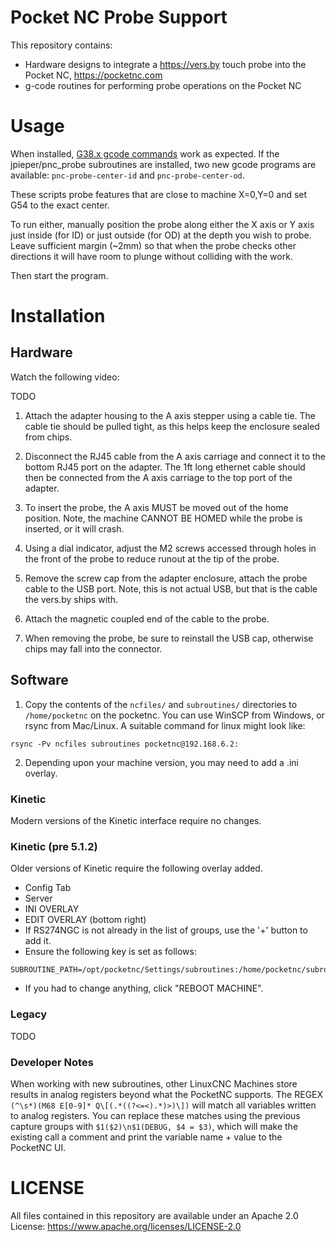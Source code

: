 # Pocket NC Probe Support #

This repository contains:

* Hardware designs to integrate a https://vers.by touch probe into the Pocket NC, https://pocketnc.com
* g-code routines for performing probe operations on the Pocket NC

# Usage #

When installed, [G38.x gcode commands](https://linuxcnc.org/docs/2.6/html/gcode/gcode.html#sec:G38-probe) work as expected.  If the jpieper/pnc_probe subroutines are installed, two new gcode programs are available: `pnc-probe-center-id` and `pnc-probe-center-od`.

These scripts probe features that are close to machine X=0,Y=0 and set G54 to the exact center.

To run either, manually position the probe along either the X axis or Y axis just inside (for ID) or just outside (for OD) at the depth you wish to probe.  Leave sufficient margin (~2mm) so that when the probe checks other directions it will have room to plunge without colliding with the work.

Then start the program.

# Installation #

## Hardware ##

Watch the following video:

TODO

1. Attach the adapter housing to the A axis stepper using a cable tie.  The cable tie should be pulled tight, as this helps keep the enclosure sealed from chips.

2. Disconnect the RJ45 cable from the A axis carriage and connect it to the bottom RJ45 port on the adapter.  The 1ft long ethernet cable should then be connected from the A axis carriage to the top port of the adapter.

3. To insert the probe, the A axis MUST be moved out of the home position.  Note, the machine CANNOT BE HOMED while the probe is inserted, or it will crash.

4. Using a dial indicator, adjust the M2 screws accessed through holes in the front of the probe to reduce runout at the tip of the probe.

5. Remove the screw cap from the adapter enclosure, attach the probe cable to the USB port.  Note, this is not actual USB, but that is the cable the vers.by ships with.

6. Attach the magnetic coupled end of the cable to the probe.

7. When removing the probe, be sure to reinstall the USB cap, otherwise chips may fall into the connector.

## Software ##

1. Copy the contents of the `ncfiles/` and `subroutines/` directories to `/home/pocketnc` on the pocketnc.  You can use WinSCP from Windows, or rsync from Mac/Linux.  A suitable command for linux might look like:

```
rsync -Pv ncfiles subroutines pocketnc@192.168.6.2:
```

2. Depending upon your machine version, you may need to add a .ini overlay.

### Kinetic ###

Modern versions of the Kinetic interface require no changes.

### Kinetic (pre 5.1.2) ###

Older versions of Kinetic require the following overlay added.

 * Config Tab
 * Server
 * INI OVERLAY
 * EDIT OVERLAY (bottom right)
 * If RS274NGC is not already in the list of groups, use the '+' button to add it.
 * Ensure the following key is set as follows:

```
SUBROUTINE_PATH=/opt/pocketnc/Settings/subroutines:/home/pocketnc/subroutines
```

 * If you had to change anything, click "REBOOT MACHINE".

### Legacy ###

TODO

### Developer Notes ###
When working with new subroutines, other LinuxCNC Machines store results in analog registers beyond what the PocketNC supports. The REGEX `(^\s*)(M68 E[0-9]* Q\[(.*((?<=<).*)>)\])` will match all variables written to analog registers. You can replace these matches using the previous capture groups with `$1($2)\n$1(DEBUG, $4 = $3)`, which will make the existing call a comment and print the variable name + value to the PocketNC UI.

# LICENSE #

All files contained in this repository are available under an Apache 2.0 License: https://www.apache.org/licenses/LICENSE-2.0

